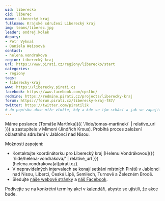 ```yaml
---
uid: liberecko
cid: liberec
name: Liberecký kraj
fullname: Krajské sdružení Liberecký kraj
img: teams/liberec.jpg
leader: ondrej.kolek
deputy:
- Petr Vyhnal
- Daniela Weissová
contact:
- helena.vondrakova
region: Liberecký kraj
url: https://www.pirati.cz/regiony/liberecko/start
categories:
- regiony
tags:
- liberecky-kraj
www: https://liberecky.pirati.cz
facebook: https://www.facebook.com/cpslbc/
redmine: https://redmine.pirati.cz/projects/liberecky-kraj
forum: https://forum.pirati.cz/liberecky-kraj-f87/
twitter: https://twitter.com/piratilik
# do popisku akce níže vložte, kdy a kde se tým schází a jak se zapojit
---
```


Máme poslance [Tomáše Martínka]({{ '/lide/tomas-martinek/' | relative_url }}) a zastupitele v Mimoni (Jindřich Krous).
Probíhá proces založení oblastního sdružení v Jablonci nad Nisou.

Možnosti zapojení:

* Kontaktujte koordinátorku pro Liberecký kraj [Helenu Vondrákovou]({{ '/lide/helena-vondrakova/' | relative_url }}) (helena.vondrakova(at)pirati.cz). 
* V nepravidelných intervalech se konají setkání místních Pirátů v Jablonci nad Nisou, Liberci, České Lípě, Semilech, Turnově a Železném Brodě. 
* Sledujte [náše webové stránky](https://liberecky.pirati.cz) a [náš Facebook](https://www.facebook.com/pg/cpslbc/events/).

Podívejte se na konkrétní termíny akcí v [kalendáři](https://liberecky.pirati.cz/pripoj-se/kalendar/), abyste se ujistili, že akce bude.
